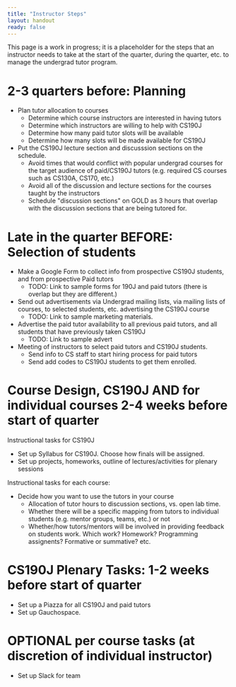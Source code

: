 ```yaml
---
title: "Instructor Steps"
layout: handout
ready: false
---
```


This page is a work in progress; it is a placeholder for the steps that an instructor needs to take at the start 
of the quarter, during the quarter, etc. to manage the undergrad tutor program.

# 2-3 quarters before: Planning

* Plan tutor allocation to courses
    * Determine which course instructors are interested in having tutors
    * Determine which instructors are willing to help with CS190J
    * Determine how many paid tutor slots will be available
    * Determine how many slots will be made available for CS190J
* Put the CS190J lecture section and discusssion sections on the schedule.   
   * Avoid times that would conflict with popular undergrad courses for the target audience of paid/CS190J tutors (e.g. required CS courses such as CS130A, CS170, etc.)
   * Avoid all of the discussion and lecture sections for the courses taught by the instructors
   * Schedule "discussion sections" on GOLD as 3 hours that overlap with the discussion sections that are being tutored for.   

# Late in the quarter BEFORE: Selection of students

* Make a Google Form to collect info from prospective CS190J students, and from prospective Paid tutors
   * TODO: Link to sample forms for 190J and paid tutors (there is overlap but they are different.)
* Send out advertisements via Undergrad mailing lists, via mailing lists of courses, to selected students, etc. advertising the CS190J course
    * TODO: Link to sample marketing materials.
* Advertise the paid tutor availability to all previous paid tutors, and all students that have previously taken CS190J
    * TODO: Link to sample advert
* Meeting of instructors to select paid tutors and CS190J students.
   * Send info to CS staff to start hiring process for paid tutors
   * Send add codes to CS190J students to get them enrolled.


# Course Design, CS190J AND for individual courses  2-4 weeks before start of quarter

Instructional tasks for CS190J

* Set up Syllabus for CS190J.  Choose how finals will be assigned.
* Set up projects, homeworks, outline of lectures/activities for plenary sessions

Instructional tasks for each course:

* Decide how you want to use the tutors in your course
   * Allocation of tutor hours to discussion sections, vs. open lab time.
   * Whether there will be a specific mapping from tutors to individual students (e.g. mentor groups, teams, etc.) or not
   * Whether/how tutors/mentors will be involved in providing feedback on students work.  Which work? Homework? Programming assignents?  Formative or summative? etc.

# CS190J Plenary Tasks: 1-2 weeks before start of quarter

* Set up a Piazza for all CS190J and paid tutors
* Set up Gauchospace.  


# OPTIONAL per course tasks (at discretion of individual instructor)

* Set up Slack for team

